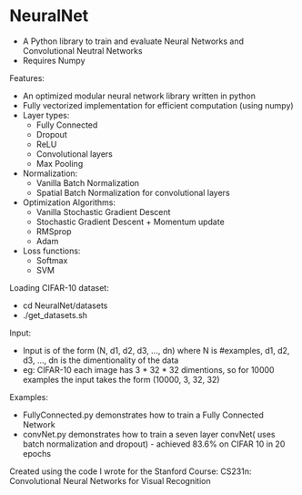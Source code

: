 # NeuralNet
- A Python library to train and evaluate Neural Networks and Convolutional Neutral Networks
- Requires Numpy

Features:

- An optimized modular neural network library written in python
- Fully vectorized  implementation for efficient computation (using numpy)
- Layer types:  
  - Fully Connected
  - Dropout 
  - ReLU 
  - Convolutional layers
  - Max Pooling
- Normalization:
  - Vanilla Batch Normalization 
  - Spatial Batch Normalization for convolutional layers
- Optimization Algorithms:
  - Vanilla Stochastic Gradient Descent
  - Stochastic Gradient Descent + Momentum update
  - RMSprop
  - Adam
- Loss functions:
  - Softmax
  - SVM  

Loading CIFAR-10 dataset:
- cd NeuralNet/datasets
- ./get_datasets.sh

Input:
- Input is of the form (N, d1, d2, d3, ..., dn) where N is #examples, d1, d2, d3, ..., dn is the dimentionality of the data
- eg: CIFAR-10 each image has 3 * 32 * 32 dimentions, so for 10000 examples the input takes the form (10000, 3, 32, 32) 

Examples:
- FullyConnected.py demonstrates how to train a Fully Connected Network
- convNet.py demonstrates how to train a seven layer convNet( uses batch normalization and dropout) - achieved 83.6% on CIFAR 10 in 20 epochs

Created using the code I wrote for the Stanford Course: CS231n: Convolutional Neural Networks for Visual Recognition 

